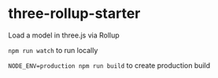 # three-rollup-starter
Load a model in three.js via Rollup

`npm run watch` to run locally

`NODE_ENV=production npm run build` to create production build
